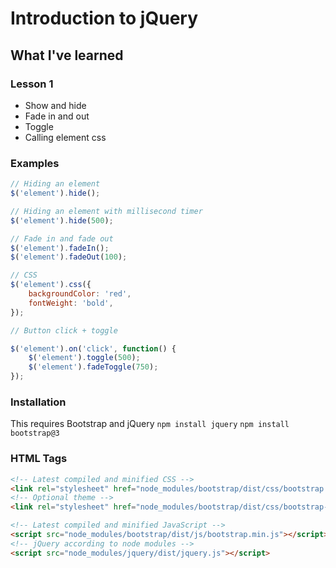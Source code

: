 # Introduction to jQuery

## What I've learned

### Lesson 1
- Show and hide
- Fade in and out
- Toggle
- Calling element css

### Examples
```JavaScript
// Hiding an element
$('element').hide();

// Hiding an element with millisecond timer
$('element').hide(500);

// Fade in and fade out
$('element').fadeIn();
$('element').fadeOut(100);

// CSS
$('element').css({
	backgroundColor: 'red',
	fontWeight: 'bold',
});

// Button click + toggle

$('element').on('click', function() {
	$('element').toggle(500);
	$('element').fadeToggle(750);
});
```

### Installation
This requires Bootstrap and jQuery
`npm install jquery`
`npm install bootstrap@3`

### HTML Tags
```HTML
<!-- Latest compiled and minified CSS -->
<link rel="stylesheet" href="node_modules/bootstrap/dist/css/bootstrap.min.css">
<!-- Optional theme -->
<link rel="stylesheet" href="node_modules/bootstrap/dist/css/bootstrap-theme.min.css">

<!-- Latest compiled and minified JavaScript -->
<script src="node_modules/bootstrap/dist/js/bootstrap.min.js"></script>
<!-- jQuery according to node modules -->
<script src="node_modules/jquery/dist/jquery.js"></script>
```